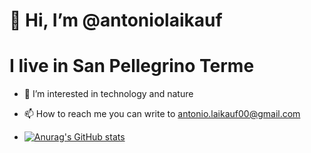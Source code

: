 # 👋 Hi, I’m @antoniolaikauf
# I live in San Pellegrino Terme
- 👀 I’m interested in technology and nature
- 📫 How to reach me you can write to antonio.laikauf00@gmail.com

- [![Anurag's GitHub stats](https://github-readme-stats.vercel.app/api?username=antoniolaikauf)](https://github.com/antoniolaikauf/github-readme-stats)
<!---
antoniolaikauf/antoniolaikauf is a ✨ special ✨ repository because its `README.md` (this file) appears on your GitHub profile.
You can click the Preview link to take a look at your changes.
--->
